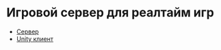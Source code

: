 # Игровой сервер для реалтайм игр


- [Сервер](Server/README.md)
- [Unity клиент](clients/Unity/Packages/CheetahRelay/Readme.md)
